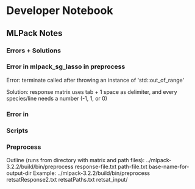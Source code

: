 # Developer Notebook
## **MLPack Notes**
### **Errors + Solutions**
### Error in mlpack_sg_lasso in preprocess
Error: terminate called after throwing an instance of 'std::out_of_range'

Solution: response matrix uses tab + 1 space as delimiter, and every species/line needs a number (-1, 1, or 0)
### Error in 

### **Scripts**
### Preprocess
Outline (runs from directory with matrix and path files):
    ../mlpack-3.2.2/build/bin/preprocess response-file.txt path-file.txt base-name-for-output-dir
Example:
    ../mlpack-3.2.2/build/bin/preprocess retsatResponse2.txt retsatPaths.txt retsat_input/